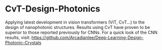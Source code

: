 # CvT-Design-Photonics
Applying latest development in vision transformers (ViT, CvT...) to the design of nanophotonic structures.
Results using CvT have proven to be superior to those reported previously for CNNs. For a quick look of the CNN results,
visit: https://github.com/Arcadianlee/Deep-Learning-Design-Photonic-Crystals
